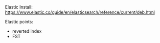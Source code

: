 Elastic Install: https://www.elastic.co/guide/en/elasticsearch/reference/current/deb.html

Elastic points:
- reverted index
 - FST
